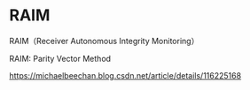 # RAIM
RAIM（Receiver Autonomous Integrity Monitoring）

RAIM: Parity Vector Method

https://michaelbeechan.blog.csdn.net/article/details/116225168
